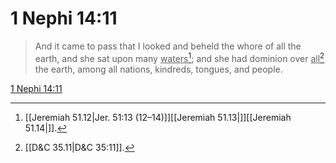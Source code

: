 # 1 Nephi 14:11

> And it came to pass that I looked and beheld the whore of all the earth, and she sat upon many <u>waters</u>[^a]; and she had dominion over <u>all</u>[^b] the earth, among all nations, kindreds, tongues, and people.

[1 Nephi 14:11](https://www.churchofjesuschrist.org/study/scriptures/bofm/1-ne/14?lang=eng&id=p11#p11)


[^a]: [[Jeremiah 51.12|Jer. 51:13 (12–14)]][[Jeremiah 51.13|]][[Jeremiah 51.14|]].  
[^b]: [[D&C 35.11|D&C 35:11]].  

